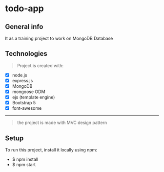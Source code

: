 # todo-app
## General info
It as a training project to work on MongoDB Database

## Technologies
> Project is created with:
- [x] node.js
- [x] express.js
- [x] MongoDB
- [x] mongoose ODM
- [x] ejs (template engine)
- [x] Bootstrap 5
- [x] font-awesome
***
> the project is made with MVC design pattern

## Setup
To run this project, install it locally using npm:
- $ npm install
- $ npm start
